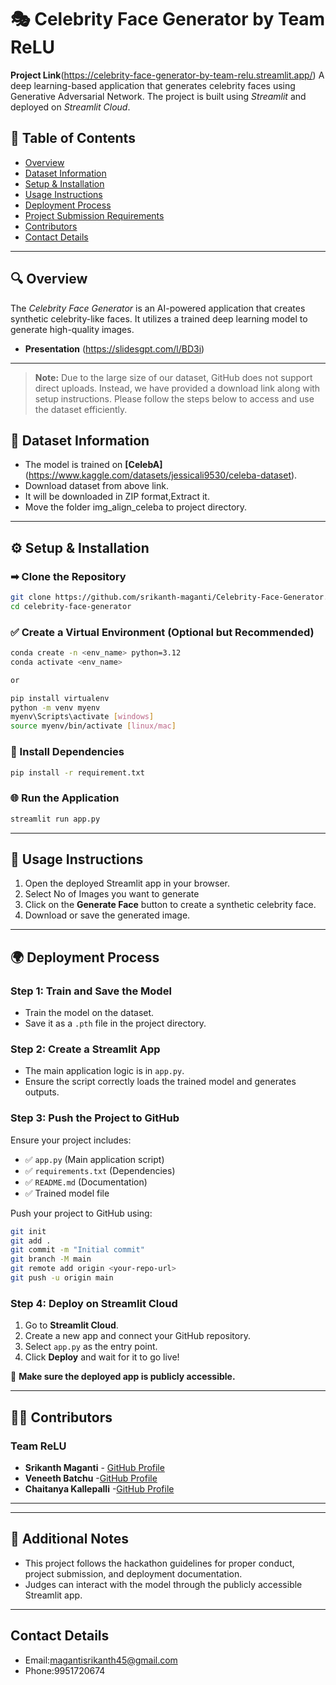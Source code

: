 # 🎭 Celebrity Face Generator by Team ReLU
**Project Link**(https://celebrity-face-generator-by-team-relu.streamlit.app/)
A deep learning-based application that generates celebrity faces using  Generative Adversarial Network. The project is built using *Streamlit* and deployed on *Streamlit Cloud*.

## 📌 Table of Contents  
- [Overview](#-overview)
- [Dataset Information](#-dataset-information) 
- [Setup & Installation](#-setup--installation)  
- [Usage Instructions](#-usage-instructions)  
- [Deployment Process](#-deployment-process)  
- [Project Submission Requirements](#-project-submission-requirements)  
- [Contributors](#-contributors)
- [Contact Details](#-contact) 

---

## 🔍 Overview  
The *Celebrity Face Generator* is an AI-powered application that creates synthetic celebrity-like faces. It utilizes a trained deep learning model to generate high-quality images.
- **Presentation** (https://slidesgpt.com/l/BD3i)


---
> **Note:** Due to the large size of our dataset, GitHub does not support direct uploads. Instead, we have provided a download link along with setup instructions. Please follow the steps below to access and use the dataset efficiently.

## 📂 Dataset Information  
- The model is trained on **[CelebA]** (https://www.kaggle.com/datasets/jessicali9530/celeba-dataset).
- Download dataset from above link.
- It will be downloaded in ZIP format,Extract it.
- Move the folder img_align_celeba to project directory.



  


---
## ⚙ Setup & Installation  

### ➡ Clone the Repository  
```bash
git clone https://github.com/srikanth-maganti/Celebrity-Face-Generator.git
cd celebrity-face-generator
```

### ✅ Create a Virtual Environment (Optional but Recommended)  
```bash
conda create -n <env_name> python=3.12
conda activate <env_name>

or

pip install virtualenv
python -m venv myenv
myenv\Scripts\activate [windows]
source myenv/bin/activate [linux/mac]
```

### 💾 Install Dependencies  
```bash
pip install -r requirement.txt
```

### 🌐 Run the Application  
```bash
streamlit run app.py
```

---

## 🚀 Usage Instructions  
1. Open the deployed Streamlit app in your browser.
2. Select No of Images you want to generate
3. Click on the **Generate Face** button to create a synthetic celebrity face.
4. Download or save the generated image.

---

## 🌍 Deployment Process  

### Step 1: Train and Save the Model  
- Train the model on the dataset.
- Save it as a `.pth`  file in the project directory.

### Step 2: Create a Streamlit App  
- The main application logic is in `app.py`.
- Ensure the script correctly loads the trained model and generates outputs.

### Step 3: Push the Project to GitHub  
Ensure your project includes:
- ✅ `app.py` (Main application script)
- ✅ `requirements.txt` (Dependencies)
- ✅ `README.md` (Documentation)
- ✅ Trained model file

Push your project to GitHub using:
```bash
git init
git add .
git commit -m "Initial commit"
git branch -M main
git remote add origin <your-repo-url>
git push -u origin main
```

### Step 4: Deploy on Streamlit Cloud  
1. Go to **Streamlit Cloud**.
2. Create a new app and connect your GitHub repository.
3. Select `app.py` as the entry point.
4. Click **Deploy** and wait for it to go live!

📌 **Make sure the deployed app is publicly accessible.**

---





## 👨‍💻 Contributors 
### Team ReLU
- **Srikanth Maganti** - [GitHub Profile](https://github.com/srikanth-maganti)
- **Veneeth Batchu**   -[GitHub Profile](https://github.com/IAMVENEETH)
- **Chaitanya Kallepalli** -[GitHub Profile](https://github.com/Chaitanya179)

---


---

## 📢 Additional Notes  
- This project follows the hackathon guidelines for proper conduct, project submission, and deployment documentation.
- Judges can interact with the model through the publicly accessible Streamlit app.

---

## Contact Details
- Email:magantisrikanth45@gmail.com
- Phone:9951720674



